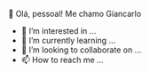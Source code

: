 👋 Olá, pessoal! Me chamo Giancarlo
- 👀 I’m interested in ... 
- 🌱 I’m currently learning ...
- 💞️ I’m looking to collaborate on ...
- 📫 How to reach me ...

<!---
GiancarloVBar/GiancarloVBar is a ✨ special ✨ repository because its `README.md` (this file) appears on your GitHub profile.
You can click the Preview link to take a look at your changes.
--->
